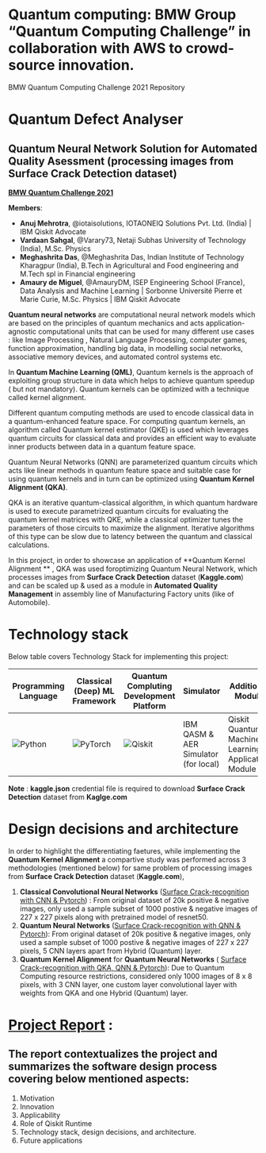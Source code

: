 # Quantum computing: BMW Group “Quantum Computing Challenge” in collaboration with AWS to crowd-source innovation.
BMW Quantum Computing Challenge 2021 Repository


# Quantum Defect Analyser 
## Quantum Neural Network Solution for Automated Quality Asessment (processing images from **Surface Crack Detection** dataset)
[**BMW Quantum Challenge 2021**](https://www.press.bmwgroup.com/global/article/detail/T0337884EN/quantum-computing:-bmw-group-launches-%E2%80%9Cquantum-computing-challenge%E2%80%9D-in-collaboration-with-aws-to-crowd-source-innovation?language=enr)

**Members**: <!-- up to 6 members per term -->
- **Anuj Mehrotra**, @iotaisolutions, IOTAONEIQ Solutions Pvt. Ltd. (India) | IBM Qiskit Advocate
- **Vardaan Sahgal**, @Varary73, Netaji Subhas University of Technology (India), M.Sc. Physics
- **Meghashrita Das**, @Meghashrita Das, Indian Institute of Technology Kharagpur (India), B.Tech in Agricultural and Food engineering and M.Tech spl in Financial engineering
- **Amaury de Miguel**, @AmauryDM, ISEP Engineering School (France), Data Analysis and Machine Learning | Sorbonne Université Pierre et Marie Curie, M.Sc. Physics | IBM Qiskit Advocate

**Quantum neural networks** are computational neural network models which are based on the principles of quantum mechanics and acts application-agnostic computational units that can be used for many different use cases : like Image Processing , Natural Language Processing, computer games, function approximation, handling big data, in modelling social networks, associative memory devices, and automated control systems etc.

In **Quantum Machine Learning (QML)**, Quantum kernels is the approach of exploiting group structure in data which helps to achieve quantum speedup ( but not mandatory). Quantum kernels can be optimized with a technique called kernel alignment.

Different quantum computing methods are used to encode classical data in a quantum-enhanced feature space. For computing quantum kernels, an algorithm called  Quantum kernel estimator (QKE) is  used which leverages quantum circuits for classical data and provides an efficient way to evaluate inner products between data in a quantum feature space.

Quantum Neural Networks (QNN) are parameterized quantum circuits which acts like linear methods in quantum feature space  and suitable case for using quantum kernels and in turn can be optimized using **Quantum Kernel Alignment (QKA)**. 

QKA is an iterative quantum-classical algorithm, in which quantum hardware is used to execute parametrized quantum circuits  for evaluating the quantum kernel matrices with QKE, while a classical optimizer tunes the parameters of those circuits to maximize the alignment. Iterative algorithms of this type can be slow due to latency between the quantum and classical calculations. 


In this project, in order to showcase an application of **Quantum Kernel Alignment ** , QKA was used foroptimizing Quantum Neural Network, which processes images from **Surface Crack Detection** dataset (**Kaggle.com**) and can be scaled up & used as a module in **Automated Quality Management** in assembly line of Manufacturing Factory units (like of Automobile).

  
# Technology stack
Below table covers Technology Stack for implementing this project:

Programming Language| Classical (Deep) ML Framework| Quantum Compluting Development Platform | Simulator | Additional Module| Coding Collaboration Environment 
------------ | -------------| -------------| -------------| -------------|-------------
  ![Python](https://img.shields.io/badge/python%203.x%20>=%203.7-3670A0?style=for-the-badge&logo=python&logoColor=ffdd54)  |  ![PyTorch](https://img.shields.io/badge/PyTorch%201.9-%23EE4C2C.svg?style=for-the-badge&logo=PyTorch&logoColor=white) |  ![Qiskit](https://img.shields.io/badge/Qiskit%200.29-%236929C4.svg?style=for-the-badge&logo=Qiskit&logoColor=white) |  IBM QASM & AER Simulator (for local) | Qiskit Quantum Machine Learning Application Module | [![Open In Collab](https://colab.research.google.com/assets/colab-badge.svg)](https://colab.research.google.com/github/Naereen/badges)
                    
                     
                     
 **Note** : **kaggle.json** credential file is required to download **Surface Crack Detection** dataset from **Kaglge.com**

 # Design decisions and architecture
 
 In order to highlight the differentiating faetures, while implementing the **Quantum Kernel Alignment** a compartive study was performed across 3 methodologies (mentioned below) for same problem of processing images from **Surface Crack Detection** dataset (**Kaggle.com**), 
    
 1. **Classical Convolutional Neural Networks** ([Surface Crack-recognition with CNN & Pytorch](https://github.com/iotaisolutions/BMWQuantumChallenge2021/blob/main/code/Surface_Crack_recognition_with_CNN_%26_Pytorch_Reduced_Sample_Size.ipynb)) : From original dataset of 20k positive & negative images, only used a sample subset of 1000 postive  & negative images of 227 x 227 pixels along with pretrained model of resnet50.
 2. **Quantum Neural Networks** ([Surface Crack-recognition with QNN & Pytorch](https://github.com/iotaisolutions/BMWQuantumChallenge2021/blob/main/code/Surface_Crack_recognition_with_QNN_%26_Pytorch_Reduced_Sample_Size.ipynb)): From original dataset of 20k positive & negative images, only used a sample subset of 1000 postive  & negative images of 227 x 227 pixels, 5 CNN layers apart from Hybrid (Quantum) layer.
 3. **Quantum Kernel Alignment** for **Quantum Neural Networks** ( [Surface Crack-recognition with QKA, QNN & Pytorch](https://github.com/iotaisolutions/BMWQuantumChallenge2021/blob/main/code/Surface_Crack_recognition_with_QKA_QNN_%26_Pytorch_Reduced_Sample_Size.ipynb)): Due to Quantum Computing resource restrictions, considered only 1000 images of 8 x 8 pixels, with 3 CNN layer, one custom layer convolutional layer with weights from QKA and one Hybrid (Quantum) layer. 

# [Project Report](https://github.com/iotaisolutions/hackathon-submission/blob/main/Reports/QISKIT%20RUNTIME%20APPLICATIONS%20IN%20SURFACE%20CRACK%20DETECTION.pdf) :
## The report contextualizes the project and summarizes the software design process covering below mentioned aspects: 

1. Motivation
2. Innovation
3. Applicability
4. Role of Qiskit Runtime
5. Technology stack, design decisions, and architecture.
6. Future applications





